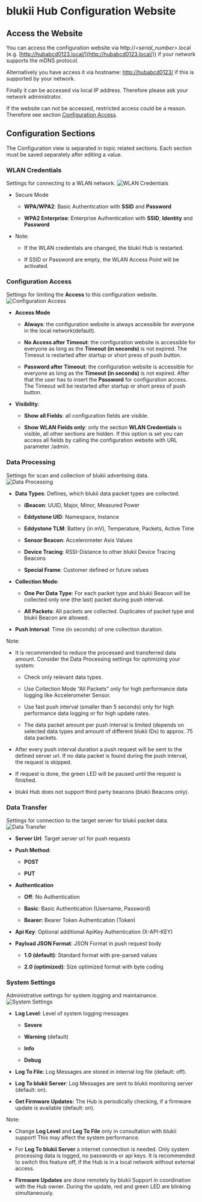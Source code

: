 blukii Hub Configuration Website
=====================

Access the Website
------------------

You can access the configuration website via http://*<serial_number>*.local (e.g. [http://hubabcd0123.local/](http://hubabcd0123.local/)) if your network supports the mDNS protocol.

Alternatively you have access it via hostname: [http://hubabcd0123/](http://hubabcd0123/) if this is supported by your network.

Finally it can be accessed via local IP address. Therefore please ask your network administrator.

If the website can not be accessed, restricted access could be a reason. Therefore see section [Configuration Access](#configuration-access).

Configuration Sections
----------------------

The Configuration view is separated in topic related sections. Each section must be saved separately after editing a value.

### WLAN Credentials

Settings for connecting to a WLAN network.
![WLAN Credentials](images/config_wlan.png)

* Secure Mode

  * **WPA/WPA2**: Basic Authentication with **SSID** and **Password**

  * **WPA2 Enterprise**: Enterprise Authentication with **SSID**, **Identity** and **Password**

* Note:

  * If the WLAN credentials are changed, the blukii Hub is restarted.

  * If SSID or Password are empty, the WLAN Access Point will be activated.

### Configuration Access

Settings for limiting the **Access** to this configuration website.
![Configuration Access](images/config_access.png)

* **Access Mode** 
  * **Always**: the configuration website is always accessible for everyone in the local network(default).

  * **No Access after Timeout**: the configuration website is accessible for everyone as long as the **Timeout (in seconds)** is not expired. The Timeout is restarted after startup or short press of push button.

  * **Password after Timeout**: the configuration website is accessible for everyone as long as the **Timeout (in seconds)** is not expired. After that the user has to insert the **Password** for configuration access. The Timeout will be restarted after startup or short press of push button.

* **Visibility**: 
  * **Show all Fields**: all configuration fields are visible.

  * **Show WLAN Fields only**: only the section **WLAN Credentials** is visible, all other sections are hidden. If this option is set you can access all fields by calling the configuration website with URL parameter /admin.
  
### Data Processing

Settings for scan and collection of blukii advertising data.
![Data Processing](images/config_dataproc.png)

* **Data Types**: Defines, which blukii data packet types are collected.

  * **iBeacon**: UUID, Major, Minor, Measured Power

  * **Eddystone UID**: Namespace, Instance

  * **Eddystone TLM**: Battery (in mV), Temperature, Packets, Active Time

  * **Sensor Beacon**: Accelerometer Axis Values

  * **Device Tracing**: RSSI-Distance to other blukii Device Tracing Beacons

  * **Special Frame**: Customer defined or future values

* **Collection Mode**:

  * **One Per Data Type**: For each packet type and blukii Beacon will be collected only one (the last) packet during push interval.

  * **All Packets**: All packets are collected. Duplicates of packet type and blukii Beacon are allowed.

* **Push Interval**: Time (in seconds) of one collection duration.

Note:

* It is recommended to reduce the processed and transferred data amount. Consider the Data Processing settings for optimizing your system:

  * Check only relevant data types.

  * Use Collection Mode “All Packets” only for high performance data logging like Accelerometer Sensor.

  * Use fast push interval (smaller than 5 seconds) only for high performance data logging or for high update rates.

  * The data packet amount per push interval is limited (depends on selected data types and amount of different blukii IDs) to approx. 75 data packets.

* After every push interval duration a push request will be sent to the defined server url. If no data packet is found during the push interval, the request is skipped.

* If request is done, the green LED will be paused until the request is finished.

* blukii Hub does not support third party beacons (blukii Beacons only).

### Data Transfer

Settings for connection to the target server for blukii packet data.
![Data Transfer](images/config_datatrans.png)

* **Server Url**: Target server url for push requests

* **Push Method**:

  * **POST**

  * **PUT**

* **Authentication**

  * **Off**: No Authentication

  * **Basic**: Basic Authentication (Username, Password)

  * **Bearer:** Bearer Token Authentication (Token)

* **Api Key**: Optional additional ApiKey Authentication (X-API-KEY)

* **Payload JSON Format**: JSON Format in push request body

  * **1.0 (default)**: Standard format with pre-parsed values

  * **2.0 (optimized)**: Size optimized format with byte coding



### System Settings

Administrative settings for system logging and maintainance.
![System Settings](images/config_system.png)

* **Log Level**: Level of system logging messages

  * **Severe**

  * **Warning** (default)

  * **Info**

  * **Debug**

* **Log To File**: Log Messages are stored in internal log file (default: off).

* **Log To blukii Server**: Log Messages are sent to blukii monitoring server (default: on).

* **Get Firmware Updates:** The Hub is periodically checking, if a firmware update is available (default: on).

Note:

* Change **Log Level** and **Log To File** only in consultation with blukii support! This may affect the system performance.

* For **Log To blukii Server** a internet connection is needed. Only system processing data is logged, no passwords or api keys. It is recommended to switch this feature off, if the Hub is in a local network without external access.

* **Firmware Updates** are done remotely by blukii Support in coordination with the Hub owner. During the update, red and green LED are blinking simultaneously.

